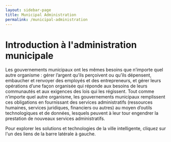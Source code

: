 ```yaml
---
layout: sidebar-page
title: Municipal Administration
permalink: /municipal-administration
---
```


# Introduction à l'administration municipale

Les gouvernements municipaux ont les mêmes besoins que n’importe quel autre organisme : gérer l’argent qu’ils perçoivent ou qu’ils dépensent, embaucher et renvoyer des employés et des entrepreneurs, et gérer leurs opérations d’une façon organisée qui réponde aux besoins de leurs communautés et aux exigences des lois qui les régissent. Tout comme n’importe quel autre organisme, les gouvernements municipaux remplissent ces obligations en fournissant des services administratifs \(ressources humaines, services juridiques, financiers ou autres\) au moyen d’outils technologiques et de données, lesquels peuvent à leur tour engendrer la prestation de nouveaux services administratifs.

Pour explorer les solutions et technologies de la ville intelligente, cliquez sur l'un des liens de la barre latérale à gauche.

